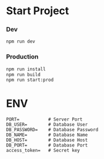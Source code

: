 # Start Project

### Dev

```bash
npm run dev
```

### Production

```bash
npm run install
npm run build
npm run start:prod
```

# ENV

```
PORT=           # Server Port
DB_USER=        # Database User
DB_PASSWORD=    # Database Password
DB_NAME=        # Database Name
DB_HOST=        # Database Host
DB_PORT=        # Database Port
access_token=   # Secret key
```
